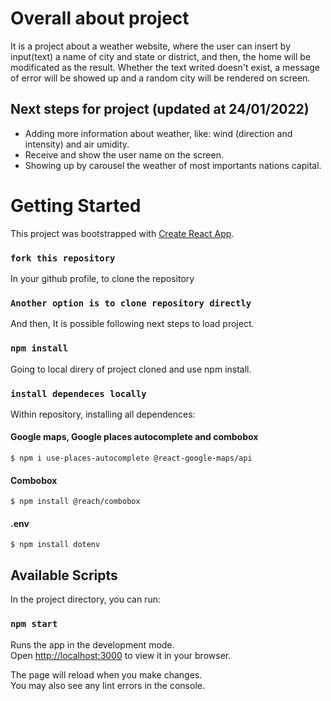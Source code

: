 # Overall about project

It is a project about a weather website, where the user can insert by input(text) a name of city and state or district, and then, the home will be modificated as the result.
Whether the text writed doesn't exist, a message of error will be showed up and a random city will be rendered on screen.

## Next steps for project (updated at 24/01/2022)

- Adding more information about weather, like: wind (direction and intensity) and air umidity.
- Receive and show the user name on the screen.
- Showing up by carousel the weather of most importants nations capital.

# Getting Started

This project was bootstrapped with [Create React App](https://github.com/facebook/create-react-app).

### `fork this repository`

In your github profile, to clone the repository

### `Another option is to clone repository directly`

And then, It is possible following next steps to load project.

### `npm install`

Going to local direry of project cloned and use npm install.

### `install dependeces locally`

Within repository, installing all dependences:

#### Google maps, Google places autocomplete and combobox

````
$ npm i use-places-autocomplete @react-google-maps/api
````
#### Combobox

````
$ npm install @reach/combobox
````
#### .env

````
$ npm install dotenv
````

## Available Scripts

In the project directory, you can run:

### `npm start`

Runs the app in the development mode.\
Open [http://localhost:3000](http://localhost:3000) to view it in your browser.

The page will reload when you make changes.\
You may also see any lint errors in the console.


